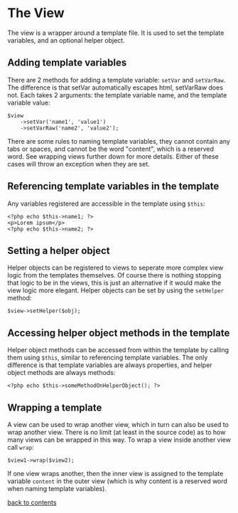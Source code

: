 # The View

The view is a wrapper around a template file. It is used to set the template variables, and an optional helper object.

## Adding template variables

There are 2 methods for adding a template variable: `setVar` and `setVarRaw`.
The difference is that setVar automatically escapes html, setVarRaw does not.
Each takes 2 arguments: the template variable name, and the template variable value:

    $view
        ->setVar('name1', 'value1')
        ->setVarRaw('name2', 'value2');

There are some rules to naming template variables, they cannot contain any tabs or spaces, and cannot be the word "content",
which is a reserved word. See wrapping views further down for more details. Either of these cases will throw an exception when they are set.

## Referencing template variables in the template

Any variables registered are accessible in the template using `$this`:

    <?php echo $this->name1; ?>
    <p>Lorem ipsum</p>
    <?php echo $this->name2; ?>

## Setting a helper object

Helper objects can be registered to views to seperate more complex view logic from the templates themselves.
Of course there is nothing stopping that logic to be in the views, this is just an alternative if it would make the view logic more elegant.
Helper objects can be set by using the `setHelper` method:

    $view->setHelper($obj);

## Accessing helper object methods in the template

Helper object methods can be accessed from within the template by calling them using `$this`, similar to referencing template variables.
The only difference is that template variables are always properties, and helper object methods are always methods:

    <?php echo $this->someMethodOnHelperObject(); ?>

## Wrapping a template

A view can be used to wrap another view, which in turn can also be used to wrap another view.
There is no limit (at least in the source code) as to how many views can be wrapped in this way.
To wrap a view inside another view call `wrap`:

    $view1->wrap($view2);

If one view wraps another, then the inner view is assigned to the template variable `content` in the outer view
(which is why content is a reserved word when naming template variables).

[back to contents](contents.md)
